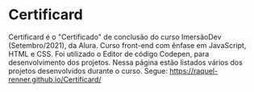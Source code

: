 # Certificard

Certificard é o  "Certificado" de conclusão do curso ImersãoDev (Setembro/2021), da Alura.
Curso front-end com ênfase em JavaScript, HTML e CSS. Foi utilizado o Editor de código Codepen, para desenvolvimento dos projetos.
Nessa página estão listados vários dos projetos desenvolvidos durante o curso.
Segue: https://raquel-renner.github.io/Certificard/
